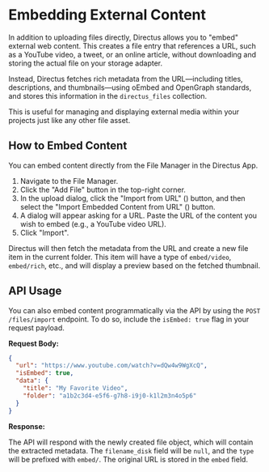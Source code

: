 # Embedding External Content

In addition to uploading files directly, Directus allows you to "embed" external web content. This creates a file entry that references a URL, such as a YouTube video, a tweet, or an online article, without downloading and storing the actual file on your storage adapter.

Instead, Directus fetches rich metadata from the URL—including titles, descriptions, and thumbnails—using oEmbed and OpenGraph standards, and stores this information in the `directus_files` collection.

This is useful for managing and displaying external media within your projects just like any other file asset.

## How to Embed Content

You can embed content directly from the File Manager in the Directus App.

1. Navigate to the File Manager.
2. Click the "Add File" button in the top-right corner.
3. In the upload dialog, click the "Import from URL" (<v-icon name="link" />) button, and then select the "Import Embedded Content from URL" (<v-icon name="code" />) button.
4. A dialog will appear asking for a URL. Paste the URL of the content you wish to embed (e.g., a YouTube video URL).
5. Click "Import".

Directus will then fetch the metadata from the URL and create a new file item in the current folder. This item will have a type of `embed/video`, `embed/rich`, etc., and will display a preview based on the fetched thumbnail.

## API Usage

You can also embed content programmatically via the API by using the `POST /files/import` endpoint. To do so, include the `isEmbed: true` flag in your request payload.

**Request Body:**

```json
{
  "url": "https://www.youtube.com/watch?v=dQw4w9WgXcQ",
  "isEmbed": true,
  "data": {
    "title": "My Favorite Video",
    "folder": "a1b2c3d4-e5f6-g7h8-i9j0-k1l2m3n4o5p6"
  }
}
```

**Response:**

The API will respond with the newly created file object, which will contain the extracted metadata. The `filename_disk` field will be `null`, and the `type` will be prefixed with `embed/`. The original URL is stored in the `embed` field.
